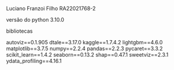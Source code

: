 Luciano Franzoi Filho RA22021768-2

versão do python 3.10.0

bibliotecas

autoviz==0.1.905
dtale==3.17.0
kaggle==1.7.4.2
lightgbm==4.6.0
matplotlib==3.7.5
numpy==2.2.4
pandas==2.2.3
pycaret==3.3.2
scikit_learn==1.4.2
seaborn==0.13.2
shap==0.47.1
sweetviz==2.3.1
ydata_profiling==4.16.1
